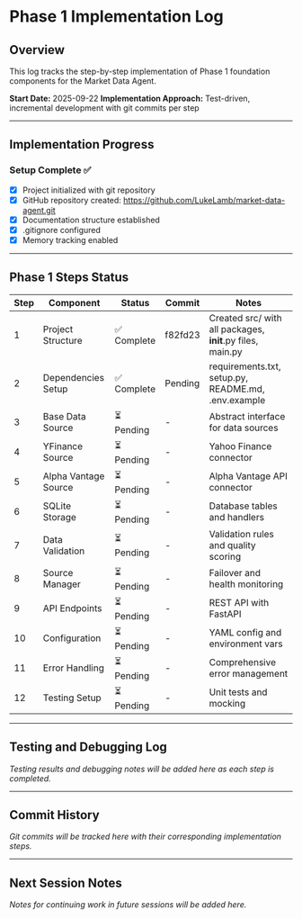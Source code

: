 # Phase 1 Implementation Log

## Overview

This log tracks the step-by-step implementation of Phase 1 foundation components for the Market Data Agent.

**Start Date:** 2025-09-22
**Implementation Approach:** Test-driven, incremental development with git commits per step

---

## Implementation Progress

### Setup Complete ✅

- [x] Project initialized with git repository
- [x] GitHub repository created: <https://github.com/LukeLamb/market-data-agent.git>
- [x] Documentation structure established
- [x] .gitignore configured
- [x] Memory tracking enabled

---

## Phase 1 Steps Status

| Step | Component | Status | Commit | Notes |
|------|-----------|--------|--------|-------|
| 1 | Project Structure | ✅ Complete | f82fd23 | Created src/ with all packages, **init**.py files, main.py |
| 2 | Dependencies Setup | ✅ Complete | Pending | requirements.txt, setup.py, README.md, .env.example |
| 3 | Base Data Source | ⏳ Pending | - | Abstract interface for data sources |
| 4 | YFinance Source | ⏳ Pending | - | Yahoo Finance connector |
| 5 | Alpha Vantage Source | ⏳ Pending | - | Alpha Vantage API connector |
| 6 | SQLite Storage | ⏳ Pending | - | Database tables and handlers |
| 7 | Data Validation | ⏳ Pending | - | Validation rules and quality scoring |
| 8 | Source Manager | ⏳ Pending | - | Failover and health monitoring |
| 9 | API Endpoints | ⏳ Pending | - | REST API with FastAPI |
| 10 | Configuration | ⏳ Pending | - | YAML config and environment vars |
| 11 | Error Handling | ⏳ Pending | - | Comprehensive error management |
| 12 | Testing Setup | ⏳ Pending | - | Unit tests and mocking |

---

## Testing and Debugging Log

*Testing results and debugging notes will be added here as each step is completed.*

---

## Commit History

*Git commits will be tracked here with their corresponding implementation steps.*

---

## Next Session Notes

*Notes for continuing work in future sessions will be added here.*
